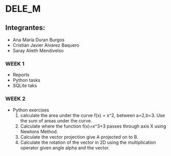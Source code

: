 # DELE_M
## Integrantes:

- Ana Maria Duran Burgos
- Cristian Javier Alvarez Baquero
- Saray Alieth Mendivelso

### WEEK 1

- Reports
- Python tasks
- SQLite taks

### WEEK 2
- Python exercises
  1. calculate the area under the curve f(x) = x^2, between a=2,b=3. Use the sum of areas under the curve.​
  2. Calculate where the function f(x)=x^3+3 passes through axis X using Newtons Method​.
  3. Calculate the vector projection give A projected on to B​.
  4. Calculate the rotation of the vector in 2D using the multiplication operator given angle alpha and the vector.
